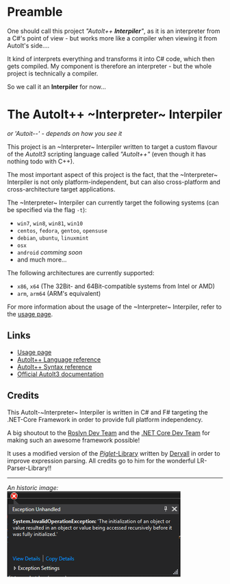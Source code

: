 # Preamble

One should call this project _"AutoIt++ **Interpiler**"_, as it is an interpreter from a C#'s point of view - but works more like a compiler when viewing it from AutoIt's side....

It kind of interprets everything and transforms it into C# code, which then gets compiled. My component is therefore an interpreter - but the whole project is technically a compiler.

So we call it an **Interpiler** for now...

# The AutoIt++ ~Interpreter~ Interpiler
_or 'Autoit--' - depends on how you see it_


This project is an ~Interpreter~ Interpiler written to target a custom flavour of the _AutoIt3_ scripting language called _"AutoIt++"_ (even though it has nothing todo with C++).

The most important aspect of this project is the fact, that the ~Interpreter~ Interpiler is not only platform-independent, but can also cross-platform and cross-architecture target applications.

The ~Interpreter~ Interpiler can currently target the following systems (can be specified via the flag `-t`):
 - `win7`, `win8`, `win81`, `win10`
 - `centos`, `fedora`, `gentoo`, `opensuse`
 - `debian`, `ubuntu`, `linuxmint`
 - `osx`
 - `android` _comming soon_
 - and much more...
 
The following architectures are currently supported:
 - `x86`, `x64` (The 32Bit- and 64Bit-compatible systems from Intel or AMD)
 - `arm`, `arm64` (ARM's equivalent)

For more information about the usage of the ~Interpreter~ Interpiler, refer to the [usage page](doc/usage.md).

## Links

 - [Usage page](doc/usage.md)
 - [AutoIt++ Language reference](doc/language.md)
 - [AutoIt++ Syntax reference](doc/syntax.md)
 - [Official AutoIt3 documentation](https://www.autoitscript.com/autoit3/docs/)

## Credits

This AutoIt-~Interpreter~ Interpiler is written in C# and F# targeting the .NET-Core Framework in order to provide full platform independency.

A big shoutout to the [Roslyn Dev Team](https://github.com/dotnet/roslyn) and the [.NET Core Dev Team](https://github.com/dotnet/coreclr) for making such an awesome framework possible!

It uses a modified version of the [_Piglet_-Library](https://github.com/Dervall/Piglet) written by [Dervall](https://github.com/Dervall) in order to improve expression parsing.
All credits go to him for the wonderful LR-Parser-Library!!

-----------------

_An historic image:_<br/>
![Exception Screenshot](doc/wtf.png)

